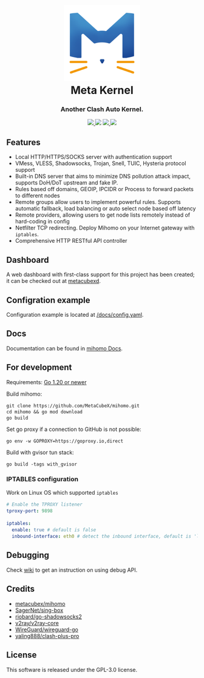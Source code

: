 <h1 align="center">
  <img src="Meta.png" alt="Meta Kennel" width="200">
  <br>Meta Kernel<br>
</h1>

<h3 align="center">Another Clash Auto Kernel.</h3>

<p align="center">
  <a href="https://goreportcard.com/report/github.com/MetaCubeX/mihomo">
    <img src="https://goreportcard.com/badge/github.com/MetaCubeX/mihomo?style=flat-square">
  </a>
  <img src="https://img.shields.io/github/go-mod/go-version/MetaCubeX/mihomo/Alpha?style=flat-square">
  <a href="https://github.com/MetaCubeX/mihomo/releases">
    <img src="https://img.shields.io/github/release/MetaCubeX/mihomo/all.svg?style=flat-square">
  </a>
  <a href="https://github.com/MetaCubeX/mihomo">
    <img src="https://img.shields.io/badge/release-Meta-00b4f0?style=flat-square">
  </a>
</p>

## Features

- Local HTTP/HTTPS/SOCKS server with authentication support
- VMess, VLESS, Shadowsocks, Trojan, Snell, TUIC, Hysteria protocol support
- Built-in DNS server that aims to minimize DNS pollution attack impact, supports DoH/DoT upstream and fake IP.
- Rules based off domains, GEOIP, IPCIDR or Process to forward packets to different nodes
- Remote groups allow users to implement powerful rules. Supports automatic fallback, load balancing or auto select node
  based off latency
- Remote providers, allowing users to get node lists remotely instead of hard-coding in config
- Netfilter TCP redirecting. Deploy Mihomo on your Internet gateway with `iptables`.
- Comprehensive HTTP RESTful API controller

## Dashboard

A web dashboard with first-class support for this project has been created; it can be checked out at [metacubexd](https://github.com/MetaCubeX/metacubexd).

## Configration example

Configuration example is located at [/docs/config.yaml](https://github.com/MetaCubeX/mihomo/blob/Alpha/docs/config.yaml).

## Docs

Documentation can be found in [mihomo Docs](https://wiki.metacubex.one/).

## For development

Requirements:
[Go 1.20 or newer](https://go.dev/dl/)

Build mihomo:

```shell
git clone https://github.com/MetaCubeX/mihomo.git
cd mihomo && go mod download
go build
```

Set go proxy if a connection to GitHub is not possible:

```shell
go env -w GOPROXY=https://goproxy.io,direct
```

Build with gvisor tun stack:

```shell
go build -tags with_gvisor
```

### IPTABLES configuration

Work on Linux OS which supported `iptables`

```yaml
# Enable the TPROXY listener
tproxy-port: 9898

iptables:
  enable: true # default is false
  inbound-interface: eth0 # detect the inbound interface, default is 'lo'
```

## Debugging

Check [wiki](https://wiki.metacubex.one/api/#debug) to get an instruction on using debug
API.

## Credits

- [metacubex/mihomo](https://github.com/metacubex/mihomo)
- [SagerNet/sing-box](https://github.com/SagerNet/sing-box)
- [riobard/go-shadowsocks2](https://github.com/riobard/go-shadowsocks2)
- [v2ray/v2ray-core](https://github.com/v2ray/v2ray-core)
- [WireGuard/wireguard-go](https://github.com/WireGuard/wireguard-go)
- [yaling888/clash-plus-pro](https://github.com/yaling888/clash)

## License

This software is released under the GPL-3.0 license.

